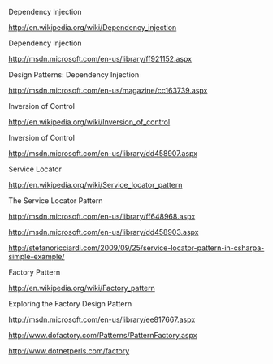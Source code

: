 Dependency Injection

http://en.wikipedia.org/wiki/Dependency_injection

Dependency Injection

http://msdn.microsoft.com/en-us/library/ff921152.aspx

Design Patterns: Dependency Injection

http://msdn.microsoft.com/en-us/magazine/cc163739.aspx

Inversion of Control

http://en.wikipedia.org/wiki/Inversion_of_control

Inversion of Control

http://msdn.microsoft.com/en-us/library/dd458907.aspx

Service Locator

http://en.wikipedia.org/wiki/Service_locator_pattern

The Service Locator Pattern

http://msdn.microsoft.com/en-us/library/ff648968.aspx

http://msdn.microsoft.com/en-us/library/dd458903.aspx

http://stefanoricciardi.com/2009/09/25/service-locator-pattern-in-csharpa-simple-example/

Factory Pattern

http://en.wikipedia.org/wiki/Factory_pattern

Exploring the Factory Design Pattern

http://msdn.microsoft.com/en-us/library/ee817667.aspx

http://www.dofactory.com/Patterns/PatternFactory.aspx

http://www.dotnetperls.com/factory
